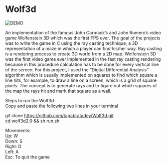 # Wolf3d

![DEMO](https://user-images.githubusercontent.com/12387917/43370278-fe02556a-9330-11e8-9207-9ad744830d5e.gif)

An implementation of the famous John Carmack’s and John Romero’s video game Wolfenstein 3D which was the first FPS ever. The goal of the projects was to write the game in C using the ray casting technique, a 3D representation of a maze in which a player can find his/her way. Ray casting is a rendering process to create 3D world from a 2D map. Wolfenstein 3D was the first video game ever implemented in the fast ray casting rendering because in this procedure calculation has to be done for every vertical line of the screen. For this project, I used the “Digital Differential Analysis” algorithm which is usually implemented on squares to find which square a line hits, for example, to draw a line on a screen, which is a grid of square pixels. The concept is to generate rays and to figure out which squares of the map the rays hit and mark that square as a wall.</br>

Steps to run the Wolf3d-</br>
Copy and paste the following two lines in your terminal</br>

git clone https://github.com/tapabratadey/Wolf3d.git</br>
cd wolf3d2.0 && sh run.sh</br>

Movements:</br>
Up: W</br>
Down: S</br>
Right: D</br>
Left: A</br>
Esc: To quit the game</br>
